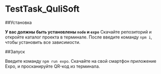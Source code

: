 # TestTask_QuliSoft

##Установка

**У вас должны быть установлены `node` и `expo`**
Скачайте репозиторий и откройте каталог проекта в терминале. После введите команду `npm i`, чтобы установить все зависимости.

##Запуск

Введите команду `npm run expo`. Скачайте на свой смартфон приложение Expo, и просканируйте QR-код из терминала.
